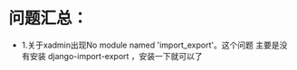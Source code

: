 # 问题汇总：
- 1.关于xadmin出现No module named 'import_export'。这个问题 主要是没有安装 django-import-export ，安装一下就可以了




